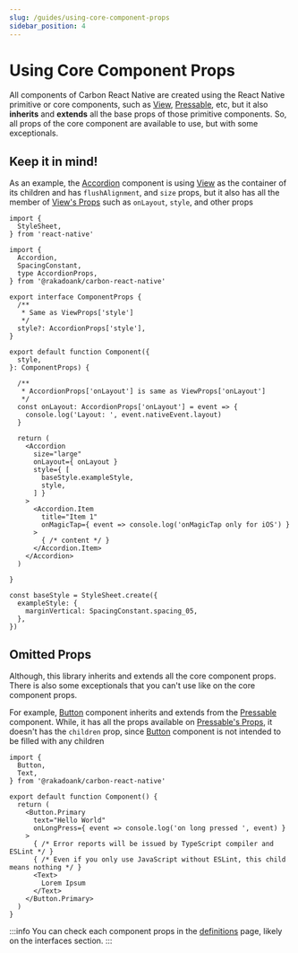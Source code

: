 ```yaml
---
slug: /guides/using-core-component-props
sidebar_position: 4
---
```


# Using Core Component Props

All components of Carbon React Native are created using the React Native primitive or core components, such as [View](https://reactnative.dev/docs/view), [Pressable](https://reactnative.dev/docs/pressable), etc, but it also **inherits** and **extends** all the base props of those primitive components. So, all props of the core component are available to use, but with some exceptionals.

## Keep it in mind!
As an example, the [Accordion](../components/accordion.md) component is using [View](https://reactnative.dev/docs/view) as the container of its children and has `flushAlignment`, and `size` props, but it also has all the member of [View's Props](https://reactnative.dev/docs/view#props) such as `onLayout`, `style`, and other props

```tsx
import {
  StyleSheet,
} from 'react-native'

import {
  Accordion,
  SpacingConstant,
  type AccordionProps,
} from '@rakadoank/carbon-react-native'

export interface ComponentProps {
  /**
   * Same as ViewProps['style']
   */
  style?: AccordionProps['style'],
}

export default function Component({
  style,
}: ComponentProps) {

  /**
   * AccordionProps['onLayout'] is same as ViewProps['onLayout']
   */
  const onLayout: AccordionProps['onLayout'] = event => {
    console.log('Layout: ', event.nativeEvent.layout)
  }

  return (
    <Accordion
      size="large"
      onLayout={ onLayout }
      style={ [
        baseStyle.exampleStyle,
        style,
      ] }
    >
      <Accordion.Item
        title="Item 1"
        onMagicTap={ event => console.log('onMagicTap only for iOS') }
      >
        { /* content */ }
      </Accordion.Item>
    </Accordion>
  )

}

const baseStyle = StyleSheet.create({
  exampleStyle: {
    marginVertical: SpacingConstant.spacing_05,
  },
})
```

## Omitted Props
Although, this library inherits and extends all the core component props. There is also some exceptionals that you can't use like on the core component props.

For example, [Button](../components/button.md) component inherits and extends from the [Pressable](https://reactnative.dev/docs/pressable) component. While, it has all the props available on [Pressable's Props](https://reactnative.dev/docs/pressable#props), it doesn't has the `children` prop, since [Button](../components/button.md) component is not intended to be filled with any children

```tsx
import {
  Button,
  Text,
} from '@rakadoank/carbon-react-native'

export default function Component() {
  return (
    <Button.Primary
      text="Hello World"
      onLongPress={ event => console.log('on long pressed ', event) }
    >
      { /* Error reports will be issued by TypeScript compiler and ESLint */ }
      { /* Even if you only use JavaScript without ESLint, this child means nothing */ }
      <Text>
        Lorem Ipsum
      </Text>
    </Button.Primary>
  )
}
```

:::info
You can check each component props in the [definitions](/definitions) page, likely on the interfaces section.
:::
